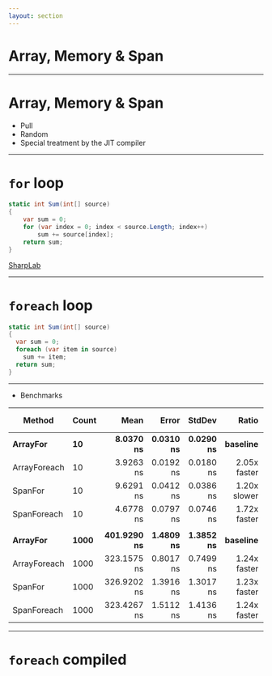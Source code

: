 ```yaml
---
layout: section
---
```


# Array, Memory & Span

---

# Array, Memory & Span

- Pull
- Random
- Special treatment by the JIT compiler

--- 

# `for` loop

```csharp
static int Sum(int[] source)
{
    var sum = 0;
    for (var index = 0; index < source.Length; index++)
        sum += source[index];
    return sum;
}   
```

[SharpLab](https://sharplab.io/#v2:EYLgxg9gTgpgtADwGwBYA+ABATABgLABQ2AjIRjgAQbEB0AMgJYB2AjgNyGEBuAhlBXyg8AnhQC8FAKJMArgFsYQ4ABsYNAEo8mAcxgAKHABoKxHAEoaAFQgBBKEOF6zHIsQCcegMry9gkWedOVyQKZgAXCm85PXCAbQBdCgBnCBkoMBgzQgBvQgp8il5+JPlxChwXAooAM2gKPSLQpgATGAQyiqbW9oAeZNT0tToYHTCACzYutoBqaayCKqqSuQppiRS0jNjmbvjKgowAdmT5FwBfAqA===)

--- 

# `foreach` loop

```csharp
static int Sum(int[] source)
{
  var sum = 0;
  foreach (var item in source)
    sum += item;
  return sum;
}   
```

---

* Benchmarks 

|       Method | Count |        Mean |     Error |    StdDev |        Ratio | RatioSD | Allocated | Alloc Ratio |
|------------- |------ |------------:|----------:|----------:|-------------:|--------:|----------:|------------:|
|     **ArrayFor** |    **10** |   **8.0370 ns** | **0.0310 ns** | **0.0290 ns** |     **baseline** |        **** |         **-** |          **NA** |
| ArrayForeach |    10 |   3.9263 ns | 0.0192 ns | 0.0180 ns | 2.05x faster |   0.01x |         - |          NA |
|      SpanFor |    10 |   9.6291 ns | 0.0412 ns | 0.0386 ns | 1.20x slower |   0.01x |         - |          NA |
|  SpanForeach |    10 |   4.6778 ns | 0.0797 ns | 0.0746 ns | 1.72x faster |   0.03x |         - |          NA |
|              |       |             |           |           |              |         |           |             |
|     **ArrayFor** |  **1000** | **401.9290 ns** | **1.4809 ns** | **1.3852 ns** |     **baseline** |        **** |         **-** |          **NA** |
| ArrayForeach |  1000 | 323.1575 ns | 0.8017 ns | 0.7499 ns | 1.24x faster |   0.01x |         - |          NA |
|      SpanFor |  1000 | 326.9202 ns | 1.3916 ns | 1.3017 ns | 1.23x faster |   0.01x |         - |          NA |
|  SpanForeach |  1000 | 323.4267 ns | 1.5112 ns | 1.4136 ns | 1.24x faster |   0.01x |         - |          NA |

--- 

# `foreach` compiled

```csharp
```

